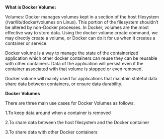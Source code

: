 **What is Docker Volume:**

Volumes: Docker manages volumes kept in a section of the host filesystem (/var/lib/docker/volumes on Linux). This portion of the filesystem shouldn’t be altered by non-Docker processes. In Docker, volumes are the most effective way to store data. Using the docker volume create command, we may directly create a volume, or Docker can do it for us when it creates a container or service.

Docker volume is a way to manage the state of the containerized application which other docker containers can reuse they can be reusable with other containers. Data of the application will persist even if the container associated with that volume is stopped or even removed.

Docker volume will mainly used for applications that maintain stateful data share data between containers, or ensure data durability.

**Docker Volumes**

There are three main use cases for Docker Volumes as follows:

1.To keep data around when a container is removed

2.To share data between the host filesystem and the Docker container

3.To share data with other Docker containers
